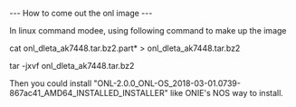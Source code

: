 ---  How to come out the onl image  ---

In linux command modee, using following command to make up the image

   cat onl_dleta_ak7448.tar.bz2.part* > onl_dleta_ak7448.tar.bz2

   tar -jxvf onl_dleta_ak7448.tar.bz2

Then you could install "ONL-2.0.0_ONL-OS_2018-03-01.0739-867ac41_AMD64_INSTALLED_INSTALLER" like ONIE's NOS way to install.
